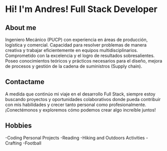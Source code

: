 # Hi! I'm Andres! Full Stack Developer

## About me
Ingeniero Mecánico (PUCP) con experiencia en áreas de producción, logística y comercial. Capacidad para resolver problemas de manera creativa y trabajar eficientemente en equipos multidisciplinarios. Comprometido con la excelencia y el logro de resultados sobresalientes. Poseo conocimientos teóricos y prácticos necesarios para el diseño, mejora de procesos y gestión de la cadena de suministros (Supply chain).

## Contactame 

A medida que continúo mi viaje en el desarrollo Full Stack, siempre estoy buscando proyectos y oportunidades colaborativos donde pueda contribuir con mis habilidades y crecer tanto personal como profesionalmente. ¡Conectémonos y exploremos cómo podemos crear algo increíble juntos!

## Hobbies
-Coding Personal Projects
-Reading
-Hiking and Outdoors Activities
-Crafting
-Football